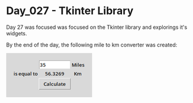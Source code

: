 # Day_027 - Tkinter Library

Day 27 was focused was focused on the Tkinter library and explorings it's widgets.

By the end of the day, the following mile to km converter was created:

![Preview](./assets/preview.png)